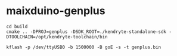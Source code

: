 # maixduino-genplus

```
cd build
cmake .. -DPROJ=genplus -DSDK_ROOT=./kendryte-standalone-sdk -DTOOLCHAIN=/opt/kendryte-toolchain/bin
```

```
kflash -p /dev/ttyUSB0 -b 1500000 -B goE -s -t genplus.bin
```
